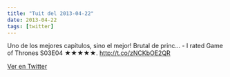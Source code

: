 ```yaml
---
title: "Tuit del 2013-04-22"
date: 2013-04-22
tags: [twitter]
---
```


Uno de los mejores capítulos, sino el mejor! Brutal de princ... - I rated Game of Thrones S03E04 ★★★★★. http://t.co/zNCKbOE2QR



[Ver en Twitter](https://twitter.com/i/web/status/326461117226426369)
